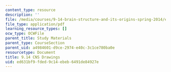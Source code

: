 ```yaml
---
content_type: resource
description: ''
file: /media/courses/9-14-brain-structure-and-its-origins-spring-2014/ed631bf9fded9c14ebeb6491de84927e_MIT9_14S14_CNSDrawings.pdf
file_type: application/pdf
learning_resource_types: []
ocw_type: OCWFile
parent_title: Study Materials
parent_type: CourseSection
parent_uid: a4984601-d9ce-2974-e40c-3c1ce780ba0e
resourcetype: Document
title: 9.14 CNS Drawings
uid: ed631bf9-fded-9c14-ebeb-6491de84927e
---
```

